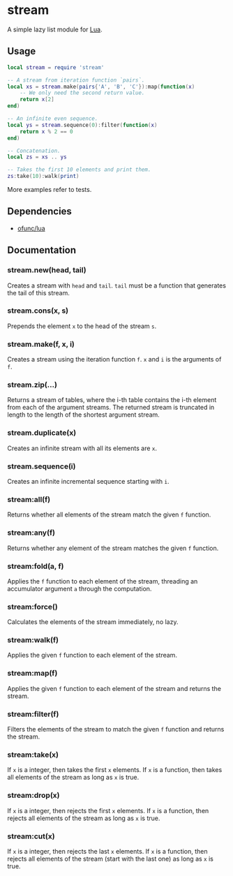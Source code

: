# stream

A simple lazy list module for [Lua](https://github.com/ofunc/lua).

## Usage

```lua
local stream = require 'stream'

-- A stream from iteration function `pairs`.
local xs = stream.make(pairs{'A', 'B', 'C'}):map(function(x)
	-- We only need the second return value.
	return x[2]
end)

-- An infinite even sequence.
local ys = stream.sequence(0):filter(function(x)
	return x % 2 == 0
end)

-- Concatenation.
local zs = xs .. ys

-- Takes the first 10 elements and print them.
zs:take(10):walk(print)
```

More examples refer to tests.

## Dependencies

* [ofunc/lua](https://github.com/ofunc/lua)

## Documentation

### stream.new(head, tail)

Creates a stream with `head` and `tail`.
`tail` must be a function that generates the tail of this stream.

### stream.cons(x, s)

Prepends the element `x` to the head of the stream `s`.

### stream.make(f, x, i)

Creates a stream using the iteration function `f`. `x` and `i` is the arguments of `f`.

### stream.zip(...)

Returns a stream of tables, where the i-th table contains the i-th element from each of the argument streams.
The returned stream is truncated in length to the length of the shortest argument stream.

### stream.duplicate(x)

Creates an infinite stream with all its elements are `x`.

### stream.sequence(i)

Creates an infinite incremental sequence starting with `i`.

### stream:all(f)

Returns whether all elements of the stream match the given `f` function.

### stream:any(f)

Returns whether any element of the stream matches the given `f` function.

### stream:fold(a, f)

Applies the `f` function to each element of the stream, threading an accumulator argument `a` through the computation. 

### stream:force()

Calculates the elements of the stream immediately, no lazy.

### stream:walk(f)

Applies the given `f` function to each element of the stream.

### stream:map(f)

Applies the given `f` function to each element of the stream and returns the stream.

### stream:filter(f)

Filters the elements of the stream to match the given `f` function and returns the stream.

### stream:take(x)

If `x` is a integer, then takes the first `x` elements.
If `x` is a function, then takes all elements of the stream as long as `x` is true.

### stream:drop(x)

If `x` is a integer, then rejects the first `x` elements.
If `x` is a function, then rejects all elements of the stream as long as `x` is true.

### stream:cut(x)

If `x` is a integer, then rejects the last `x` elements.
If `x` is a function, then rejects all elements of the stream (start with the last one) as long as `x` is true.
